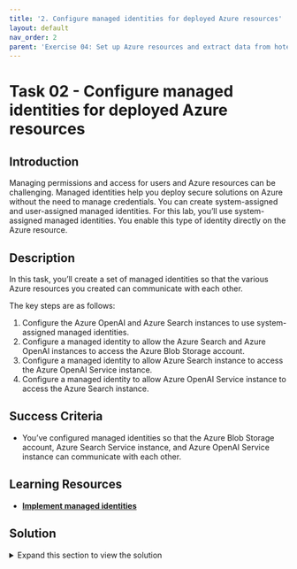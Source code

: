 ```yaml
---
title: '2. Configure managed identities for deployed Azure resources'
layout: default
nav_order: 2
parent: 'Exercise 04: Set up Azure resources and extract data from hotel brochures'
---
```


# Task 02 - Configure managed identities for deployed Azure resources

<!--- Estimated time: 5 minutes---> 

## Introduction

Managing permissions and access for users and Azure resources can be challenging. Managed identities help you deploy secure solutions on Azure without the need to manage credentials. You can create system-assigned and user-assigned managed identities. For this lab, you’ll use system-assigned managed identities. You enable this type of identity directly on the Azure resource.

## Description

In this task, you’ll create a set of managed identities so that the various Azure resources you created can communicate with each other.

The key steps are as follows:

1. Configure the Azure OpenAI and Azure Search instances to use system-assigned managed identities.
1. Configure a managed identity to allow the Azure Search and Azure OpenAI instances to access the Azure Blob Storage account.
1. Configure a managed identity to allow Azure Search instance to access the Azure OpenAI Service instance.
1. Configure a managed identity to allow Azure OpenAI Service instance to access the Azure Search instance.

## Success Criteria

- You’ve configured managed identities so that the Azure Blob Storage account, Azure Search Service instance, and Azure OpenAI Service instance can communicate with each other. 

## Learning Resources

- [**Implement managed identities**](https://learn.microsoft.com/en-us/training/modules/implement-managed-identities/)

## Solution

<details markdown="block">
<summary>Expand this section to view the solution</summary>

1. Open a browser window and go to [**Azure portal**](https://portal.azure.com). Sign in to Azure.

1. On the Azure Home page, select **Resource groups** and then select **ContosoHotel**.

1. In the list of services, select the **Azure Search Service** instance you created.

1. In the left navigation pane, in the **Settings** section, select **Identity**.

1. Set the value for the **Status** field on the **System assigned** tab to **On**.

    ![l3f3f37h.png](../../media/l3f3f37h.png)

1. If prompted, select **Yes** to confirm the change.

1. On the Azure Home page, select **Resource groups** and then select **ContosoHotel**.

1. In the list of services, select the **Azure OpenAI** resource you created.

1. In the left navigation pane, in the **Resource Management** section, select **Identity**.

1. Verify that the value for the **Status** field on the **System assigned** tab is set to **On**.

    ![7mfk2i92.png](../../media/7mfk2i92.png)

1. If prompted, select **Yes** to confirm the change.

    ![m6adz1ak.png](../../media/m6adz1ak.png)

1. Modify the values for the variables to reflect the names for the resources that you created in Task 01.

    ```
    $CONTOSO_SEARCH_SERVICE_NAME="ENTER_NAME_YOU_RECORDED_TASK01_STEP6"
    $CONTOSO_STORAGE_ACCOUNT_NAME="ENTER_NAME_YOU_RECORDED_TASK01_STEP13"
    $CONTOSO_AI_NAME="ENTER_NAME_YOU_RECORDED_TASK01_STEP20"
    ```

1. Enter the following commands at the Terminal window prompt. These commands allow the Azure Search and Azure OpenAI instances to access the Azure Blob Storage account.

    ```
    $SEARCH_IDENTITY=$(az search service show --name $CONTOSO_SEARCH_SERVICE_NAME --resource-group ContosoHotel --query identity.principalId -o tsv)
    $AI_IDENTITY=$(az cognitiveservices account identity show --name $CONTOSO_AI_NAME --resource-group ContosoHotel --query principalId -o tsv)
    $STORAGE_SCOPE=$(az storage account show --name $CONTOSO_STORAGE_ACCOUNT_NAME --resource-group ContosoHotel --query id -o tsv)
    az role assignment create --role "Storage Blob Data Contributor" --assignee $SEARCH_IDENTITY --scope $STORAGE_SCOPE
    az role assignment create --role "Storage Blob Data Contributor" --assignee $AI_IDENTITY --scope $STORAGE_SCOPE
    ```

1. Enter the following commands at the Terminal window prompt. These commands allow the Azure Search to access the Azure OpenAI Service instance you created.

    ```
    $AI_SCOPE=$(az cognitiveservices account show --name $CONTOSO_AI_NAME --resource-group ContosoHotel --query id -o tsv)
    az role assignment create --role "Cognitive Services OpenAI Contributor" --assignee $SEARCH_IDENTITY --scope $AI_SCOPE
    ```

1. Enter the following commands at the Terminal window prompt. These commands allow the Azure OpenAI Service instance to access the Azure Search Service instance you created.

    ```
    $SEARCH_SCOPE=$(az search service show --name $CONTOSO_SEARCH_SERVICE_NAME --resource-group ContosoHotel --query id -o tsv)
    az role assignment create --role "Search Index Data Contributor" --assignee $AI_IDENTITY --scope $SEARCH_SCOPE
    az role assignment create --role "Search Index Data Reader" --assignee $AI_IDENTITY --scope $SEARCH_SCOPE
    az role assignment create --role "Search Service Contributor" --assignee $AI_IDENTITY --scope $SEARCH_SCOPE
    ```
1. Leave Visual Studio Code open. You’ll run additional commands in the next task.

</details>
